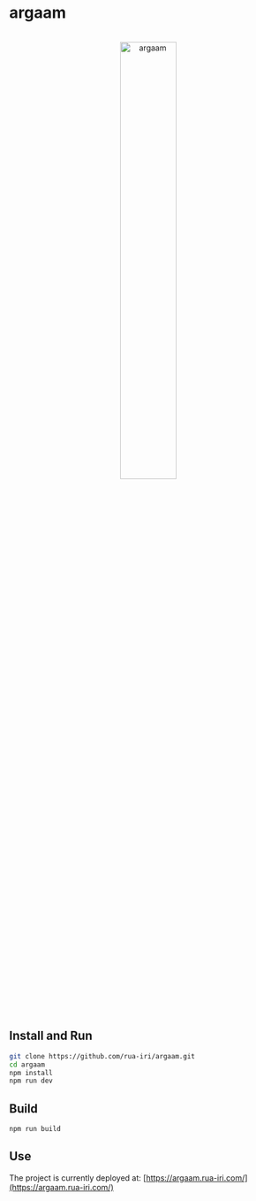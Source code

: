 # argaam

<div align="center">
  <div></div>
  <br/>
  <div>
<img src="https://github.com/rua-iri/argaam/assets/117874491/b40f031e-94cf-4c4b-9a5a-7a5da5eae104" alt=argaam logo" width="45%" />
    </div>
</div>


## Install and Run

```bash
git clone https://github.com/rua-iri/argaam.git
cd argaam
npm install
npm run dev
```

## Build

```bash
npm run build
```


## Use

The project is currently deployed at: 
[https://argaam.rua-iri.com/](https://argaam.rua-iri.com/)
